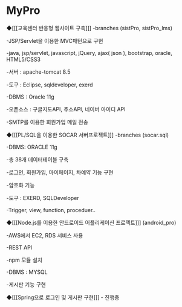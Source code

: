 # MyPro

◆[[[교육센터 반응형 웹사이트 구축]]] -branches (sistPro, sistPro_lms)

-JSP/Servlet을 이용한 MVC패턴으로 구현

-java, jsp/servlet, javascript, jQuery, ajax( json ), bootstrap, oracle, HTML5/CSS3

-서버 : apache-tomcat 8.5

-도구 : Eclipse, sqldeveloper, exerd

-DBMS : Oracle 11g

-오픈소스 : 구글지도API, 주소API, 네이버 아이디 API

-SMTP를 이용한 회원가입 메일 전송


◆[[[PL/SQL을 이용한 SOCAR 서버프로젝트]]] -branches (socar.sql)

-DBMS: ORACLE 11g

-총 38개 데이터테이블 구축

-로그인, 회원가입, 마이페이지, 차예약 기능 구현

-암호화 기능 

-도구 : EXERD, SQLDeveloper

-Trigger, view, function, proceduer.. 



◆[[[Node.js를 이용한 안드로이드 어플리케이션 프로젝트]]] (android_pro)

-AWS에서 EC2, RDS 서비스 사용

-REST API

-npm 모듈 설치 

-DBMS : MYSQL

-게시판 기능 구현


◆[[[Spring으로 로그인 및 게시판 구현]]] - 진행중
